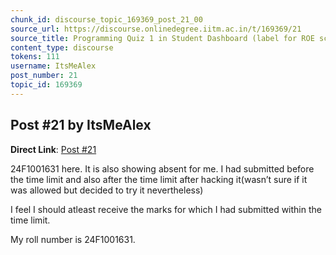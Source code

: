 ```yaml
---
chunk_id: discourse_topic_169369_post_21_00
source_url: https://discourse.onlinedegree.iitm.ac.in/t/169369/21
source_title: Programming Quiz 1 in Student Dashboard (label for ROE scores) - showing absent or incorrect
content_type: discourse
tokens: 111
username: ItsMeAlex
post_number: 21
topic_id: 169369
---
```


## Post #21 by ItsMeAlex

**Direct Link**: [Post #21](https://discourse.onlinedegree.iitm.ac.in/t/169369/21)

24F1001631 here. It is also showing absent for me. I had submitted before the time limit and also after the time limit after hacking it(wasn’t sure if it was allowed but decided to try it nevertheless)

I feel I should atleast receive the marks for which I had submitted within the time limit.

My roll number is 24F1001631.
